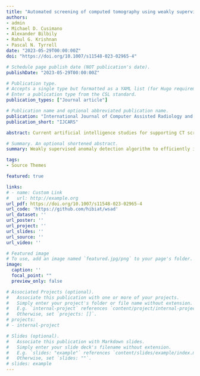 ```yaml
---
title: "Automated screening of computed tomography using weakly supervised anomaly detection"
authors:
- admin
- Michael D. Cusimano
- Alexander Bilbily
- Rahul G. Krishnan
- Pascal N. Tyrrell
date: "2023-05-29T00:00:00Z"
doi: "https://doi.org/10.1007/s11548-023-02965-4"

# Schedule page publish date (NOT publication's date).
publishDate: "2023-05-29T00:00:00Z"

# Publication type.
# Accepts a single type but formatted as a YAML list (for Hugo requirements).
# Enter a publication type from the CSL standard.
publication_types: ["Journal article"]

# Publication name and optional abbreviated publication name.
publication: "International Journal of Computer Assisted Radiology and Surgery"
publication_short: "IJCARS"

abstract: Current artificial intelligence studies for supporting CT screening tasks depend on either supervised learning or detecting anomalies. However, the former involves a heavy annotation workload owing to requiring many slice-wise annotations (ground truth labels); the latter is promising, but while it reduces the annotation workload, it often suffers from lower performance. This study presents a novel weakly supervised anomaly detection (WSAD) algorithm trained based on scan-wise normal and anomalous annotations to provide better performance than conventional methods while reducing annotation workload. Based on surveillance video anomaly detection methodology, feature vectors representing each CT slice were trained on an AR-Net-based convolutional network using a dynamic multiple-instance learning loss and a center loss function. The following two publicly available CT datasets were retrospectively analyzed; the RSNA brain hemorrhage dataset (12,862 normal scans and 8882 scans with intracranial hematoma) and COVID-CT set (282 normal scans and 95 scans with COVID-19). Anomaly scores of each slice were successfully predicted despite inaccessibility to any slice-wise annotations. Slice-level area under the curve (AUC), sensitivity, specificity, and accuracy from the brain CT dataset were 0.89, 0.85, 0.78, and 0.79, respectively. The proposed method reduced the number of annotations in the brain dataset by 97.1% compared to an ordinary slice-level supervised learning method. This study demonstrated a significant annotation reduction in identifying anomalous CT slices compared to a supervised learning approach. The effectiveness of the proposed WSAD algorithm was verified through higher AUC than existing anomaly detection techniques.

# Summary. An optional shortened abstract.
summary: Weakly supervised anomaly detection algorithm to efficiently identify anomalous medical images, significantly reducing annotation workload.

tags:
- Source Themes

featured: true

links:
# - name: Custom Link
#   url: http://example.org
url_pdf: https://doi.org/10.1007/s11548-023-02965-4
url_code: 'https://github.com/hibiat/wsad'
url_dataset: ''
url_poster: ''
url_project: ''
url_slides: ''
url_source: ''
url_video: ''

# Featured image
# To use, add an image named `featured.jpg/png` to your page's folder. 
image:
  caption: ''
  focal_point: ""
  preview_only: false

# Associated Projects (optional).
#   Associate this publication with one or more of your projects.
#   Simply enter your project's folder or file name without extension.
#   E.g. `internal-project` references `content/project/internal-project/index.md`.
#   Otherwise, set `projects: []`.
# projects:
# - internal-project

# Slides (optional).
#   Associate this publication with Markdown slides.
#   Simply enter your slide deck's filename without extension.
#   E.g. `slides: "example"` references `content/slides/example/index.md`.
#   Otherwise, set `slides: ""`.
# slides: example
---
```


<!-- {{% callout note %}}
Create your slides in Markdown - click the *Slides* button to check out the example.
{{% /callout %}}

Add the publication's **full text** or **supplementary notes** here. You can use rich formatting such as including [code, math, and images](https://docs.hugoblox.com/content/writing-markdown-latex/). -->
